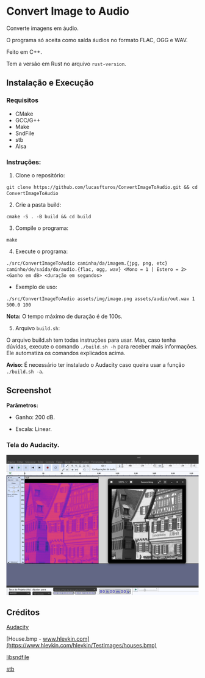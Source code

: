 # Convert Image to Audio

Converte imagens em áudio.

O programa só aceita como saída áudios no formato FLAC, OGG e WAV.

Feito em C++.

Tem a versão em Rust no arquivo `rust-version`.

## Instalação e Execução

### Requisitos

-   CMake
-   GCC/G++
-   Make
-   SndFile
-   stb
-   Alsa

### Instruções:

1. Clone o repositório:

```
git clone https://github.com/lucasfturos/ConvertImageToAudio.git && cd ConvertImageToAudio
```

2. Crie a pasta build:

```
cmake -S . -B build && cd build
```

3. Compile o programa:

```
make
```

4. Execute o programa:

```
./src/ConvertImageToAudio caminha/da/imagem.{jpg, png, etc} caminho/de/saída/do/audio.{flac, ogg, wav} <Mono = 1 | Estero = 2> <Ganho em dB> <duração em segundos>
```

-   Exemplo de uso:

```
./src/ConvertImageToAudio assets/img/image.png assets/audio/out.wav 1 500.0 100
```

**Nota:** O tempo máximo de duração é de 100s.

5. Arquivo `build.sh`:

O arquivo build.sh tem todas instruções para usar. Mas, caso tenha dúvidas, execute o comando `./build.sh -h` para receber mais informações. Ele automatiza os comandos explicados acima.

**Aviso:** É necessário ter instalado o Audacity caso queira usar a função `./build.sh -a`.

## Screenshot

**Parâmetros:**

-   Ganho: 200 dB.

-   Escala: Linear.

### Tela do Audacity.

![](/assets/screenshot/resultHouse.png)

## Créditos

[Audacity](https://www.audacityteam.org/)

[House.bmp - www.hlevkin.com](https://www.hlevkin.com/hlevkin/TestImages/houses.bmp)

[libsndfile](https://github.com/libsndfile/libsndfile)

[stb](https://github.com/nothings/stb)
